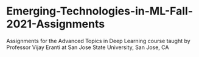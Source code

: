 ﻿# Emerging-Technologies-in-ML-Fall-2021-Assignments

Assignments for the Advanced Topics in Deep Learning course taught by Professor Vijay Eranti at San Jose State University, San Jose, CA
